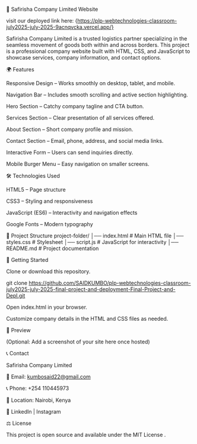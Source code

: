 🚚 Safirisha Company Limited Website

visit our deployed link here:  {https://plp-webtechnologies-classroom-july2025-july-2025-9acnqvcka.vercel.app/}

Safirisha Company Limited is a trusted logistics partner specializing in the seamless movement of goods both within and across borders. This project is a professional company website built with HTML, CSS, and JavaScript to showcase services, company information, and contact options.

🌍 Features

Responsive Design – Works smoothly on desktop, tablet, and mobile.

Navigation Bar – Includes smooth scrolling and active section highlighting.

Hero Section – Catchy company tagline and CTA button.

Services Section – Clear presentation of all services offered.

About Section – Short company profile and mission.

Contact Section – Email, phone, address, and social media links.

Interactive Form – Users can send inquiries directly.

Mobile Burger Menu – Easy navigation on smaller screens.

🛠️ Technologies Used

HTML5 – Page structure

CSS3 – Styling and responsiveness

JavaScript (ES6) – Interactivity and navigation effects

Google Fonts – Modern typography

📂 Project Structure
project-folder/
│── index.html       # Main HTML file
│── styles.css       # Stylesheet
│── script.js        # JavaScript for interactivity
│── README.md        # Project documentation

🚀 Getting Started

Clone or download this repository.

git clone https://github.com/SAIDKUMBO/plp-webtechnologies-classroom-july2025-july-2025-final-project-and-deployment-Final-Project-and-Depl.git


Open index.html in your browser.

Customize company details in the HTML and CSS files as needed.

📸 Preview

(Optional: Add a screenshot of your site here once hosted)

📞 Contact

Safirisha Company Limited

📧 Email: kumbosaid22@gmail.com

📞 Phone: +254 110445973

📍 Location: Nairobi, Kenya

🔗 LinkedIn
 | Instagram

⚖️ License

This project is open source and available under the MIT License
.
